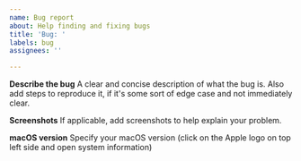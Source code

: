 ```yaml
---
name: Bug report
about: Help finding and fixing bugs
title: 'Bug: '
labels: bug
assignees: ''

---
```


**Describe the bug**
A clear and concise description of what the bug is. Also add steps to reproduce it, if it's some sort of edge case and not immediately clear. 

**Screenshots**
If applicable, add screenshots to help explain your problem.

**macOS version**
Specify your macOS version (click on the Apple logo on top left side and open system information)
